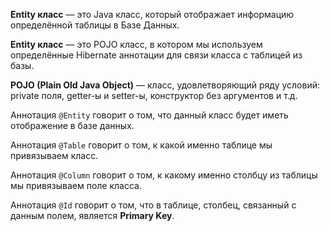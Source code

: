**Entity класс** — это Java класс, который отображает информацию определённой таблицы в Базе Данных.

**Entity класс** — это POJO класс, в котором мы используем определённые Hibernate аннотации для связи класса с таблицей из базы.

**POJO (Plain Old Java Object)** — класс, удовлетворяющий ряду условий:  
private поля, getter-ы и setter-ы, конструктор без аргументов и т.д.

Аннотация `@Entity` говорит о том, что данный класс будет иметь отображение в базе данных.

Аннотация `@Table` говорит о том, к какой именно таблице мы привязываем класс.

Аннотация `@Column` говорит о том, к какому именно столбцу из таблицы мы привязываем поле класса.

Аннотация `@Id` говорит о том, что в таблице, столбец, связанный с данным полем, является **Primary Key**.
